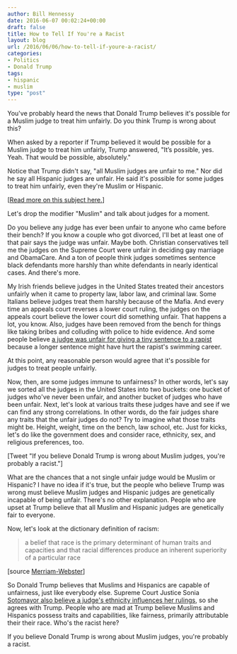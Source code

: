 ```yaml
---
author: Bill Hennessy
date: 2016-06-07 00:02:24+00:00
draft: false
title: How to Tell If You're a Racist
layout: blog
url: /2016/06/06/how-to-tell-if-youre-a-racist/
categories:
- Politics
- Donald Trump
tags:
- hispanic
- muslim
type: "post"
---
```


You've probably heard the news that Donald Trump believes it's possible for a Muslim judge to treat him unfairly. Do you think Trump is wrong about this?

When asked by a reporter if Trump believed it would be possible for a Muslim judge to treat him unfairly, Trump answered, "It’s possible, yes. Yeah. That would be possible, absolutely."

Notice that Trump didn't say, "all Muslim judges are unfair to me." Nor did he say all Hispanic judges are unfair. He said it's possible for some judges to treat him unfairly, even they're Muslim or Hispanic.

[[Read more on this subject here.](https://hennessysview.com/2016/06/06/muslim-judge/)]

Let's drop the modifier "Muslim" and talk about judges for a moment.

Do you believe any judge has ever been unfair to anyone who came before their bench? If you know a couple who got divorced, I'll bet at least one of that pair says the judge was unfair. Maybe both. Christian conservatives tell me the judges on the Supreme Court were unfair in deciding gay marriage and ObamaCare. And a ton of people think judges sometimes sentence black defendants more harshly than white defendants in nearly identical cases. And there's more.

My Irish friends believe judges in the United States treated their ancestors unfairly when it came to property law, labor law, and criminal law. Some Italians believe judges treat them harshly because of the Mafia. And every time an appeals court reverses a lower court ruling, the judges on the appeals court believe the lower court did something unfair. That happens a lot, you know. Also, judges have been removed from the bench for things like taking bribes and colluding with police to hide evidence. And some people believe [a judge was unfair for giving a tiny sentence to a rapist](https://www.buzzfeed.com/katiejmbaker/heres-the-powerful-letter-the-stanford-victim-read-to-her-ra?utm_term=.uavDL9zEW0#.go4mRLXW2a) because a longer sentence might have hurt the rapist's swimming career.

At this point, any reasonable person would agree that it's possible for judges to treat people unfairly.

Now, then, are some judges immune to unfairness? In other words, let's say we sorted all the judges in the United States into two buckets: one bucket of judges who've never been unfair, and another bucket of judges who have been unfair. Next, let's look at various traits these judges have and see if we can find any strong correlations. In other words, do the fair judges share any traits that the unfair judges do not? Try to imagine what those traits might be. Height, weight, time on the bench, law school, etc. Just for kicks, let's do like the government does and consider race, ethnicity, sex, and religious preferences, too.

[Tweet "If you believe Donald Trump is wrong about Muslim judges, you're probably a racist."]

What are the chances that a not single unfair judge would be Muslim or Hispanic? I have no idea if it's true, but the people who believe Trump was wrong must believe Muslim judges and Hispanic judges are genetically incapable of being unfair. There's no other explanation. People who are upset at Trump believe that all Muslim and Hispanic judges are genetically fair to everyone.

Now, let's look at the dictionary definition of racism:



> a belief that race is the primary determinant of human traits and capacities and that racial differences produce an inherent superiority of a particular race

[source [Merriam-Webster](https://www.merriam-webster.com/dictionary/racism)]



So Donald Trump believes that Muslims and Hispanics are capable of unfairness, just like everybody else. Supreme Court Justice Sonia [Sotomayor also believe a judge's ethnicity influences her rulings](https://www.nytimes.com/2009/05/15/us/15judge.html), so she agrees with Trump. People who are mad at Trump believe Muslims and Hispanics possess traits and capabilities, like fairness, primarily attributable their their race. Who's the racist here?

If you believe Donald Trump is wrong about Muslim judges, you're probably a racist.
